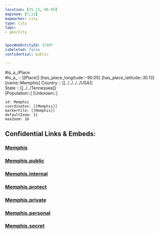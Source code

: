 ```yaml
---
location: [35.13,-90.05] 
mapzoom: [7,12] 
mapmarker: city 
type: City
tags:
- geo/City


SpocWebEntityId: 32407
isDeleted: false
confidential: public

---
```

#is_a_/Place  
#is_a_ :: [[Place]] 
[has_place_longitude::-90.05] 
[has_place_latitude::35.13] 
[name::Memphis] 
Country :: [[../../../../USA]]  
State :: [[../../Tennessee]]  
[Population::] 
[Unknown::] 


```leaflet
id: Memphis
coordinates: [[Memphis]] 
markerFile: [[Memphis]] 
defaultZoom: 11 
maxZoom: 18
```


## Confidential Links & Embeds: 

### [Memphis](/_Standards/Earth/Continent/America~North/USA/USA~Central/Tennessee/counties~Tennessee/Shelby,County/cities~Shelby/Memphis.md) 

### [Memphis.public](/_public/Earth/Continent/America~North/USA/USA~Central/Tennessee/counties~Tennessee/Shelby,County/cities~Shelby/Memphis.public.md) 

### [Memphis.internal](/_internal/Earth/Continent/America~North/USA/USA~Central/Tennessee/counties~Tennessee/Shelby,County/cities~Shelby/Memphis.internal.md) 

### [Memphis.protect](/_protect/Earth/Continent/America~North/USA/USA~Central/Tennessee/counties~Tennessee/Shelby,County/cities~Shelby/Memphis.protect.md) 

### [Memphis.private](/_private/Earth/Continent/America~North/USA/USA~Central/Tennessee/counties~Tennessee/Shelby,County/cities~Shelby/Memphis.private.md) 

### [Memphis.personal](/_personal/Earth/Continent/America~North/USA/USA~Central/Tennessee/counties~Tennessee/Shelby,County/cities~Shelby/Memphis.personal.md) 

### [Memphis.secret](/_secret/Earth/Continent/America~North/USA/USA~Central/Tennessee/counties~Tennessee/Shelby,County/cities~Shelby/Memphis.secret.md)

